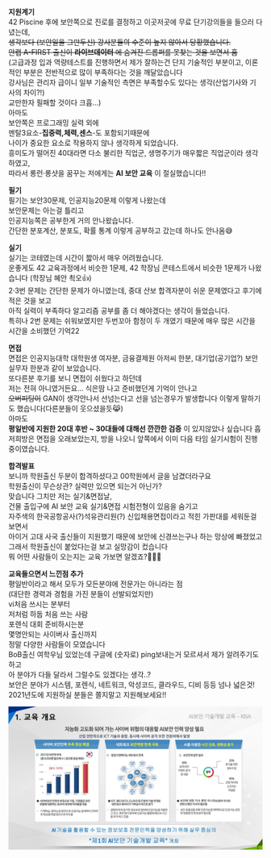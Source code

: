 __지원계기__  
42 Piscine 후에 보안쪽으로 진로를 결정하고 이곳저곳에 무료 단기강의들을 들으러 다녔는데,  
~~생각보다 (보안일을 그만두신) 강사분들의 수준이 높지 않아서 당황했습니다.~~  
~~안랩 A-FIRST 출신이 __라이브데이터__ 에 숨겨진 드롭퍼를 못찾는 것을 보면서 흠~~  
(고급과정 입과 역량테스트를 진행하면서 제가 잘하는건 단지 기술적인 부분이고,
이론적인 부분은 전반적으로 많이 부족하다는 것을 깨달았습니다  
강사님은 관리자 급이니 일부 기술적인 측면은 부족할수도 있다는 생각(산업기사와 기사의 차이?!)  
교만한자 필패할 것이다 크흡...)  
아마도  
보안쪽은 프로그래밍 실력 외에  
멘탈3요소-__집중력,체력,센스__-도 포함되기때문에   
나이가 중요한 요소로 작용하지 않나 생각하게 되었습니다.    
흥미도가 떨어진 40대라면 다소 불리한 직업군, 생명주기가 매우짧은 직업군이라 생각하였고,  
따라서 롱런·롱샷을 꿈꾸는 저에게는 __AI 보안 교육__ 이 절실했습니다!!  
  
__필기__  
필기는 보안30문제, 인공지능20문제 이렇게 나왔는데  
보안문제는 아는걸 틀리고  
인공지능쪽은 공부한게 거의 안나왔습니다.  
간단한 분포계산, 분포도, 확률 통계 이렇게 공부하고 갔는데 하나도 안나옴😅
  
__실기__  
실기는 코테였는데 시간이 짧아서 매우 어려웠습니다.   
운좋게도 42 교육과정에서 비슷한 1문제, 42 학장님 콘테스트에서 비슷한 1문제가 나왔습니다 (학장님 혜안 쵝오👍)  
2·3번 문제는 간단한 문제가 아니였는데, 중대 산보 합격자분이 쉬운 문제였다고 후기에 적은 것을 보고  
아직 실력이 부족하다 알고리즘 공부를 좀 더 해야겠다는 생각이 들었습니다.  
특히나 2번 문제는 쉬워보였지만 두번꼬아 함정이 두 개였기 때문에 매우 많은 시간을 시간을 소비했던 기억22  
  
__면접__  
면접은 인공지능대학 대학원생 여자분, 금융결제원 아저씨 한분, 대기업(공기업?) 보안실무자 한분과 같이 보았습니다.  
또다른분 후기를 보니 면접이 쉬웠다고 하던데  
저는 전혀 아니였거든요... 식은땀 나고 준비했던게 기억이 안나고  
~~오버피팅이~~ GAN이 생각안나서 선넘는다고 선을 넘는경우가 발생합니다 
이렇게 말하기도 했습니다(다른분들이 웃으셨을듯😹)   
아마도   
__평일반에 지원한 20대 후반 ~ 30대들에 대해선 깐깐한 검증__ 이 있지않았나 싶습니다 흡  
저희방은 면접을 오래보았는지, 방을 나오니 앞쪽에서 이미 다음 타임 실기시험이 진행중이였습니다.  
  
__합격발표__  
보니까 학원출신 두분이 합격하셨다고 00학원에서 글을 남겼더라구요  
학원출신이 무슨상관? 실력만 있으면 되는거 아닌가?  
맞습니다 그치만 저는 실기&면접날,  
건물 출입구에 AI 보안 교육 실기&면접 시험전형이 있음을 숨기고  
자주색의 한국공항공사(?)석유관리원(?) 신입채용면접이라고 적힌 가판대를 세워둔걸 보면서   
아이거 고대 사국 출신들이 지원했기 때문에 보안에 신경쓰는구나 하는 망상에 빠졌었고   
그래서 학원출신이 붙었다는걸 보고 실망감이 컸습니다  
뭐 어떤 사람들이 오는지는 교육 가보면 알겠죠?🙆‍♂🙆    

__교육들으면서 느낀점 추가__  
평일반이라고 해서 모두가 모든분야에 전문가는 아니라는 점  
(대단한 경력과 경험을 가진 분들이 선발되었지만)  
vi처음 쓰시는 분부터  
저처럼 하둡 처음 쓰는 사람  
포렌식 대회 준비하시는분  
몇명안되는 사이버사 출신까지  
정말 다양한 사람들이 모였습니다  
BoB출신 여학우님 있었는데 구글에 (숫자로) ping보내는거 모르셔서 제가 알려주기도하고  
아 분야가 다들 달라서 그럴수도 있겠다는 생각..?  
보안은 분야가 시스템, 포렌식, 네트워크, 악성코드, 클라우드, 디비 등등 넘나 넓은것!  
2021년도에 지원하실 분들은 쫄지말고 지원해보세요!!   

![title](../srcs/교육개요.jpg)  
